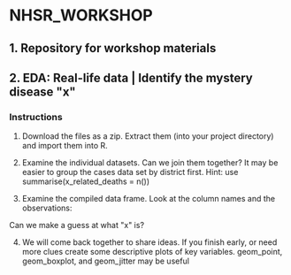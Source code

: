 # NHSR_WORKSHOP

## 1. Repository for workshop materials



## 2. EDA: Real-life data | Identify the mystery disease "x"

### Instructions

1. Download the files as a zip. Extract them (into your project directory) and import them into R.

1. Examine the individual datasets. Can we join them together? It may be easier to group the cases data set by district first. Hint: use summarise(x_related_deaths = n())

1. Examine the compiled data frame. Look at the column names and the observations: 

Can we make a guess at what "x" is?

4. We will come back together to share ideas. If you finish early, or need more clues create some descriptive plots of key variables. geom_point, geom_boxplot, and geom_jitter may be useful
